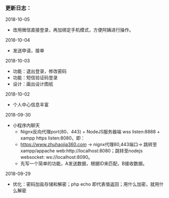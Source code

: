 
### 更新日志：

2018-10-05
- 改用微信直接登录，再加绑定手机模式，方便阿姨进行操作。

2018-10-04
- 发送申请，接单

2018-10-03
- 功能：退出登录，修改密码
- 功能：短信验证码登录
- 设计：画出设计图纸

2018-10-02
- 个人中心信息丰富

2018-09-30
- 小程序内聊天
  - Nignx反向代理port(80、443) + NodeJS服务器端 wss listen:8888 + xampp https listen:8080，即：
  - https://www.zhuhaojia360.com -> nignx代理80,443端口-> 跳转至xampp/appache web:http://localhost:8080；跳转至nodejs websocket: ws://localhost:8090。
  - 先写一个简单的功能，A发送数据，根据ID来匹配，B接收数据。

2018-09-29
- 优化：密码加盐存储和解密；php echo 即代表值返回；用什么加密，就用什么解密




